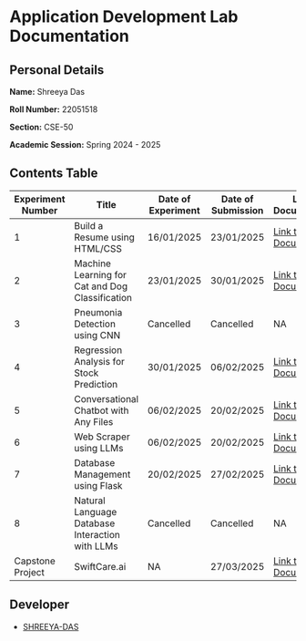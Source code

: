 # Application Development Lab Documentation
## Personal Details
**Name:** Shreeya Das

**Roll Number:** 22051518

**Section:** CSE-50  

**Academic Session:** Spring 2024 - 2025  

## Contents Table
| Experiment Number | Title                                 | Date of Experiment | Date of Submission | Link to Documentation | Link to Project |
|-------------------|---------------------------------------|---------------------|---------------------|-----------------------|------------------|
| 1                 | Build a Resume using HTML/CSS         | 16/01/2025          | 23/01/2025          | [Link to Documentation]() | [Link to Project](https://github.com/SHREEYA-DAS/AD-LAB_RESUME) |
| 2                 | Machine Learning for Cat and Dog Classification   | 23/01/2025          | 30/01/2025          | [Link to Documentation]() | [Link to Project](https://github.com/QwertyFusion/cat-dog-classifier) |
| 3                 | Pneumonia Detection using CNN | Cancelled                    | Cancelled                    | NA                      | NA                 |
| 4                 | Regression Analysis for Stock Prediction   | 30/01/2025          | 06/02/2025          | [Link to Documentation]() | [Link to Project](https://github.com/QwertyFusion/Stock-Price-Prediction) |
| 5                 | Conversational Chatbot with Any Files   | 06/02/2025          | 20/02/2025          | [Link to Documentation]() | [Link to Project](https://github.com/SHREEYA-DAS/Conversational-PDF-Chatbot) |
| 6                 | Web Scraper using LLMs   | 06/02/2025          | 20/02/2025          | [Link to Documentation](https://github.com/SHREEYA-DAS/application-development-lab-documentation/blob/9814684a12071a4305ac3e204397f569fb8fb3be/Lab%206%20-%20Web%20Scraper%20using%20LLMs/AD%20Lab%20Documentation.pdf) | [Link to Project](https://github.com/SHREEYA-DAS/Web-Scraper-using-LLMs) |
| 7                 | Database Management using Flask   | 20/02/2025          | 27/02/2025          | [Link to Documentation](https://github.com/SHREEYA-DAS/application-development-lab-documentation/blob/18779668173346617dffb40445c856d4f6306cfb/Exp%207%20-%20Database%20Management%20Using%20Flask/AD_Lab_Documentation.pdf) | [Link to Project](https://github.com/SHREEYA-DAS/Database-Management-using-Flask) |
| 8                 | Natural Language Database Interaction with LLMs | Cancelled                    | Cancelled                    | NA                      | NA                 |
| Capstone Project  | SwiftCare.ai   |  NA                | 27/03/2025          | [Link to Documentation](https://github.com/SHREEYA-DAS/application-development-lab-documentation/blob/dce1e4bcf75ace0a48288524f712b7a75c7ef08c/Capstone%20Project%20-%20SwiftCare.ai/AD_Lab_Documentation.pdf) | [Link to Project](https://github.com/QwertyFusion/SwiftCare.ai) |

## Developer
- [SHREEYA-DAS](https://github.com/SHREEYA-DAS)
